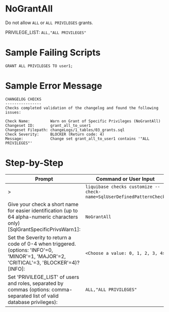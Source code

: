 # NoGrantAll

Do not allow `ALL` or `ALL PRIVILEGES` grants.

PRIVILEGE_LIST: `ALL,"ALL PRIVILEGES"`

# Sample Failing Scripts
```
GRANT ALL PRIVILEGES TO user1;
```

# Sample Error Message
```
CHANGELOG CHECKS
----------------
Checks completed validation of the changelog and found the following issues:

Check Name:         Warn on Grant of Specific Privileges (NoGrantAll)
Changeset ID:       grant_all_to_user1
Changeset Filepath: changeLogs/1_tables/03_grants.sql
Check Severity:     BLOCKER (Return code: 4)
Message:            Change set grant_all_to_user1 contains '"ALL PRIVILEGES"'
```
# Step-by-Step

| Prompt | Command or User Input |
| ------ | ----------------------|
| > | `liquibase checks customize --check-name=SqlUserDefinedPatternCheck` |
| Give your check a short name for easier identification (up to 64 alpha-numeric characters only) [SqlGrantSpecificPrivsWarn1]: | `NoGrantAll` |
| Set the Severity to return a code of 0-4 when triggered. (options: 'INFO'=0, 'MINOR'=1, 'MAJOR'=2, 'CRITICAL'=3, 'BLOCKER'=4)? [INFO]: | `<Choose a value: 0, 1, 2, 3, 4>` |
| Set 'PRIVILEGE_LIST' of users and roles, separated by commas (options: comma-separated list of valid database privileges): | `ALL,"ALL PRIVILEGES"` |


